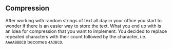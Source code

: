 ## Compression


After working with random strings of text all day in your office you start to wonder if there is an easier way to store the text. What you end up with is an idea for compression that you want to implement. You decided to replace repeated characters with their count followed by the character, i.e. `AAAABBBCD` becomes `4A3BCD`. 
